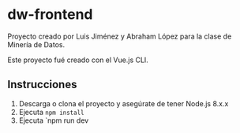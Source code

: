 # dw-frontend
Proyecto creado por Luis Jiménez y Abraham López para la clase de Minería de Datos.

Este proyecto fué creado con el Vue.js CLI.

## Instrucciones
1. Descarga o clona el proyecto y asegúrate de tener Node.js 8.x.x
2. Ejecuta `npm install`
3. Ejecuta `npm run dev
